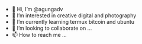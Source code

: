 - 👋 Hi, I’m @agungadv
- 👀 I’m interested in creative digital and photography
- 🌱 I’m currently learning termux bitcoin and ubuntu
- 💞️ I’m looking to collaborate on ...
- 📫 How to reach me ...

<!---
agungadv/agungadv is a ✨ special ✨ repository because its `README.md` (this file) appears on your GitHub profile.
You can click the Preview link to take a look at your changes.
--->
